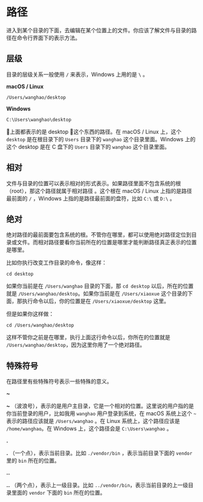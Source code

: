 # 路径

进入到某个目录的下面，去编辑在某个位置上的文件。你应该了解文件与目录的路径在命令行界面下的表示方法。

## 层级

目录的层级关系一般使用 `/` 来表示，Windows 上用的是 `\` 。

**macOS / Linux**

```
/Users/wanghao/desktop
```

**Windows**

```
C:\Users\wanghao\desktop
```

上面都表示的是 desktop 这个东西的路径。在 macOS / Linux 上，这个 `desktop` 是在根目录下的 `Users` 目录下的 `wanghao` 这个目录里面。Windows 上的这个 desktop 是在 C 盘下的 `Users` 目录下的 `wanghao` 这个目录里面。

## 相对

文件与目录的位置可以表示相对的形式表示。如果路径里面不包含系统的根（root），那这个路径就属于相对路径 。这个根在 macOS / Linux 上指的是路径最前面的 `/` ，Windows 上指的是路径最前面的盘符，比如 `C:\` 或 `D:\` 。

## 绝对

绝对路径的最前面要包含系统的根。不管你在哪里，都可以使用绝对路径定位到目录或文件。而相对路径要看你当前所在的位置是哪里才能判断路径真正表示的位置是哪里。

比如你执行改变工作目录的命令，像这样：

```
cd desktop
```

如果你当前是在 `/Users/wanghao` 目录的下面，那 `cd desktop` 以后，所在的位置就是 `/Users/wanghao/desktop`。如果你当前是在 `/Users/xiaoxue` 这个目录的下面，那执行命令以后，你的位置是在 `/Users/xiaoxue/desktop` 这里。

但是如果你这样做：

```
cd /Users/wanghao/desktop
```

这样不管你之前是在哪里，执行上面这行命令以后，你所在的位置就是 `/Users/wanghao/desktop`，因为这里你用了一个绝对路径。

## 特殊符号

在路径里有些特殊符号表示一些特殊的意义。

**~**

**~** （波浪号），表示的是用户主目录，它是一个相对的位置。这里说的用户指的是你当前登录的用户，比如我用 `wanghao` 用户登录到系统，在 macOS 系统上这个 `~` 表示的路径应该就是 `/Users/wanghao` 。在 Linux 系统上，这个路径应该是 `/home/wanghao`。在 Windows 上，这个路径会是 `C:\Users\wanghao` 。

**.**

**.** （一个点），表示当前目录。比如 `./vendor/bin` ，表示当前目录下面的 `vendor` 里的 `bin` 所在的位置。

**..**

**..** （两个点），表示上一级目录。比如 `../vendor/bin`，表示当前目录的上一级目录里面的 `vendor` 下面的 `bin` 所在的位置。



